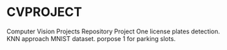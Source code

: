 # CVPROJECT
Computer Vision Projects Repository
Project One license plates detection. 
KNN approach MNIST dataset.
porpose 1 for parking slots.
